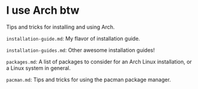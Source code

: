 # I use Arch btw

Tips and tricks for installing and using Arch.

`installation-guide.md`: My flavor of installation guide.

`installation-guides.md`: Other awesome installation guides!

`packages.md`: A list of packages to consider for an Arch Linux installation, or a Linux system in general.

`pacman.md`: Tips and tricks for using the pacman package manager.


